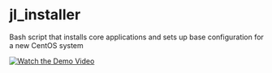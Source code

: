 # jl_installer
Bash script that installs core applications and sets up base configuration for a new CentOS system

[![Watch the Demo Video](https://imgur.com/a/E68pVYv)](https://youtu.be/0z0whmJj-_0)

